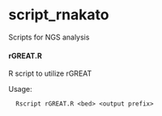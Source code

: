 # script_rnakato
Scripts for NGS analysis

#### rGREAT.R
R script to utilize rGREAT

Usage: 

      Rscript rGREAT.R <bed> <output prefix>

